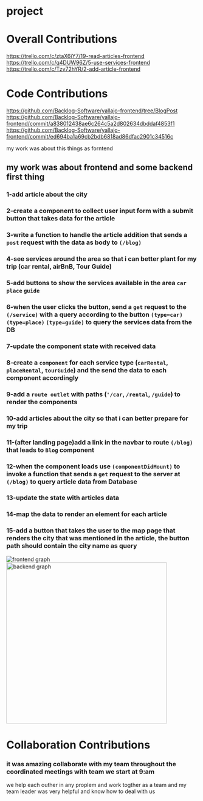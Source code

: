 # project

# Overall Contributions

https://trello.com/c/ztaX6iY7/19-read-articles-frontend
https://trello.com/c/q4DUW96Z/5-use-services-frontend
https://trello.com/c/Tzv72hYR/2-add-article-frontend

# Code Contributions
https://github.com/Backlog-Software/yallajo-frontend/tree/BlogPost
https://github.com/Backlog-Software/yallajo-frontend/commit/a838012438ae6c264c5a2d802634dbddaf4853f1
https://github.com/Backlog-Software/yallajo-frontend/commit/ed694ba1a69cb2bdb6818ad86dfac2901c34516c



my work was about this things as forntend

## my work was about frontend and some backend first thing 
### 1-add article about the city
### 2-create a component to collect  user input form with a submit button that takes data for the article
### 3-write a function to handle the article addition that sends a `post` request with the data as body to `(/blog)`
### 4-see services around the area so that i can better plant for my trip (car rental, airBnB, Tour Guide)
### 5-add buttons to show the services available in the area `car` `place` `guide`
### 6-when the user clicks the button, send a `get` request to the `(/service)`  with a query according to the button `(type=car)` `(type=place)` `(type=guide)` to query the services data from the DB
### 7-update the component state with received data
### 8-create a `component` for each service type (`carRental`, `placeRental`, `tourGuide`)  and the send the data to each component accordingly  
### 9-add a `route outlet` with paths (`'/car`, `/rental`, `/guide`) to render the components 
### 10-add articles about the city so that i can better prepare for my trip
### 11-(after landing page)add a link in the navbar to route `(/blog)` that leads to `Blog` component
### 12-when the component loads use `(componentDidMount)` to invoke a function that sends a  `get` request to the server at `(/blog)` to query article data from Database
### 13-update the state with articles data
### 14-map the data to render an element for each article
### 15-add a button that takes the user to the map page that renders the city that was mentioned in the article, the button path should contain the city name as query

![frontend graph](https://user-images.githubusercontent.com/67606888/185787681-32a08889-3608-4d6f-aa66-450ebd7355cf.png)
<img width="422" alt="backend graph" src="https://user-images.githubusercontent.com/67606888/185787682-7b15975e-2251-48c5-9ae8-6bf728e3183c.png">

# Collaboration Contributions
### it was amazing collaborate with my team throughout the coordinated meetings with team we start at 9:am 
we help each outher in any proplem and work togther as a team and my team leader was very helpful and know how to deal with us 
